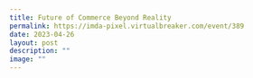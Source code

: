 ```yaml
---
title: Future of Commerce Beyond Reality
permalink: https://imda-pixel.virtualbreaker.com/event/389
date: 2023-04-26
layout: post
description: ""
image: ""
---
```

